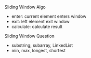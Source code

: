 Sliding Window Algo
- enter: current element enters window
- exit:  left element exit window
- calculate: calculate result


Sliding Window Question
- substring, subarray, LinkedList
- min, max, longest, shortest
